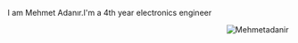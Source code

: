 I am Mehmet Adanır.I'm a 4th year electronics engineer

<p><img align="right" src="https://github-readme-stats.vercel.app/api/top-langs?username=Mehmetadanir&show_icons=true&theme=dark&locale=en&layout=compact" alt="Mehmetadanir" /></p>
<!---
Mehmetadanir/Mehmetadanir is a ✨ special ✨ repository because its `README.md` (this file) appears on your GitHub profile.
You can click the Preview link to take a look at your changes.
--->
